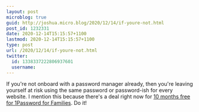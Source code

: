 ```yaml
---
layout: post
microblog: true
guid: http://joshua.micro.blog/2020/12/14/if-youre-not.html
post_id: 1232331
date: 2020-12-14T15:15:57+1100
lastmod: 2020-12-14T15:15:57+1100
type: post
url: /2020/12/14/if-youre-not.html
twitter:
  id: 1338337222806937601
  username: 
---
```

If you're not onboard with a password manager already, then you're leaving yourself at risk using the same password or password-ish for every website. I mention this because there's a deal right now for [10 months free for 1Password for Families](https://www.ozbargain.com.au/node/590756). Do it!

